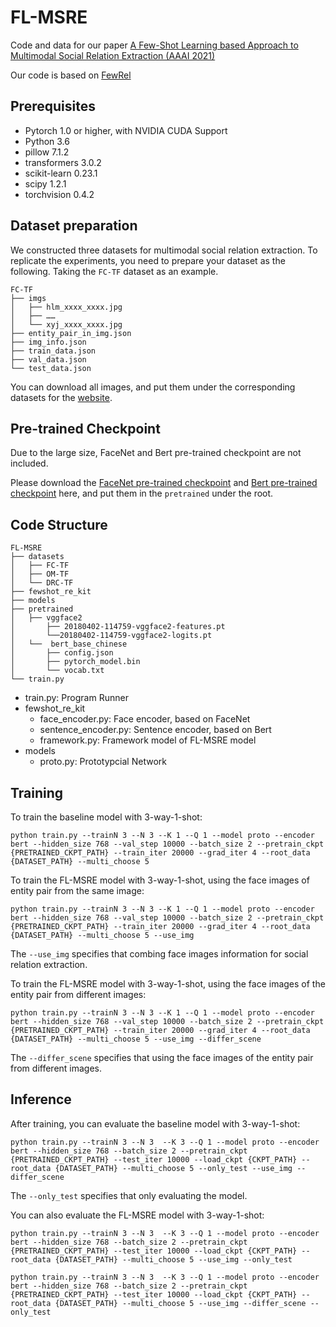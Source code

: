 # FL-MSRE

Code and data for our paper [A Few-Shot Learning based Approach to Multimodal Social Relation Extraction (AAAI 2021)]()

Our code is based on [FewRel](https://github.com/thunlp/FewRel)

## Prerequisites

- Pytorch 1.0 or higher, with NVIDIA CUDA Support
- Python 3.6
- pillow 7.1.2
- transformers 3.0.2
- scikit-learn  0.23.1
- scipy  1.2.1
- torchvision  0.4.2

## Dataset preparation

We constructed three datasets for multimodal social relation extraction. To replicate the experiments, you need to prepare your dataset as the following. Taking the `FC-TF` dataset as an example.

```
FC-TF
├── imgs
│   ├── hlm_xxxx_xxxx.jpg
│   ├── ……
│   └── xyj_xxxx_xxxx.jpg
├── entity_pair_in_img.json
├── img_info.json
├── train_data.json
├── val_data.json
└── test_data.json
```

You can download all images, and put them under the corresponding datasets for the [website](https://drive.google.com/file/d/1myHcRDA71LFwIIGhm5Fg_idgZHezA93O/view?usp=sharing).

## Pre-trained Checkpoint

Due to the large size, FaceNet and Bert pre-trained checkpoint are not included.

Please download the [FaceNet pre-trained checkpoint](https://drive.google.com/uc?export=download&id=1TDZVEBudGaEd5POR5X4ZsMvdsh1h68T1) and [Bert pre-trained checkpoint]() here, and put them in the `pretrained` under the root.

## Code Structure
```
FL-MSRE
├── datasets
│   ├── FC-TF
│   ├── OM-TF
│   └── DRC-TF
├── fewshot_re_kit
├── models
├── pretrained
│   ├── vggface2
│   	├── 20180402-114759-vggface2-features.pt
│   	└──20180402-114759-vggface2-logits.pt
│   └──  bert_base_chinese
│   	├── config.json
│   	├── pytorch_model.bin
│   	└── vocab.txt
└── train.py
```


- train.py: Program Runner
- fewshot_re_kit
  - face_encoder.py: Face encoder, based on FaceNet
  - sentence_encoder.py: Sentence encoder, based on Bert
  - framework.py: Framework model of FL-MSRE model
- models
  - proto.py: Prototypcial Network

## Training

To train the baseline model with 3-way-1-shot:

```shell
python train.py --trainN 3 --N 3 --K 1 --Q 1 --model proto --encoder bert --hidden_size 768 --val_step 10000 --batch_size 2 --pretrain_ckpt {PRETRAINED_CKPT_PATH} --train_iter 20000 --grad_iter 4 --root_data {DATASET_PATH} --multi_choose 5
```

To train the FL-MSRE model with 3-way-1-shot, using the face images of entity pair from the same image:

```shell
python train.py --trainN 3 --N 3 --K 1 --Q 1 --model proto --encoder bert --hidden_size 768 --val_step 10000 --batch_size 2 --pretrain_ckpt {PRETRAINED_CKPT_PATH} --train_iter 20000 --grad_iter 4 --root_data {DATASET_PATH} --multi_choose 5 --use_img
```

The `--use_img` specifies that combing face images information for social relation extraction.

To train the FL-MSRE model with 3-way-1-shot, using the face images of the entity pair from different images:

```shell
python train.py --trainN 3 --N 3 --K 1 --Q 1 --model proto --encoder bert --hidden_size 768 --val_step 10000 --batch_size 2 --pretrain_ckpt {PRETRAINED_CKPT_PATH} --train_iter 20000 --grad_iter 4 --root_data {DATASET_PATH} --multi_choose 5 --use_img --differ_scene
```

The `--differ_scene` specifies that using the face images of  the entity pair from different images.

## Inference

After training, you can evaluate the baseline model with 3-way-1-shot:

```shell
python train.py --trainN 3 --N 3  --K 3 --Q 1 --model proto --encoder bert --hidden_size 768 --batch_size 2 --pretrain_ckpt {PRETRAINED_CKPT_PATH} --test_iter 10000 --load_ckpt {CKPT_PATH} --root_data {DATASET_PATH} --multi_choose 5 --only_test --use_img --differ_scene
```

The `--only_test` specifies that only evaluating the model.

You can also evaluate the FL-MSRE model with 3-way-1-shot:

```shell
python train.py --trainN 3 --N 3  --K 3 --Q 1 --model proto --encoder bert --hidden_size 768 --batch_size 2 --pretrain_ckpt {PRETRAINED_CKPT_PATH} --test_iter 10000 --load_ckpt {CKPT_PATH} --root_data {DATASET_PATH} --multi_choose 5 --use_img --only_test
```

```shell
python train.py --trainN 3 --N 3  --K 3 --Q 1 --model proto --encoder bert --hidden_size 768 --batch_size 2 --pretrain_ckpt {PRETRAINED_CKPT_PATH} --test_iter 10000 --load_ckpt {CKPT_PATH} --root_data {DATASET_PATH} --multi_choose 5 --use_img --differ_scene --only_test
```
